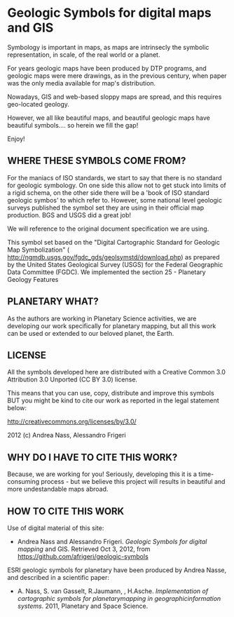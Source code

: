 Geologic Symbols for digital maps and GIS
=========================================

Symbology is important in maps, as maps are intrinsecly the symbolic representation, in scale, of the real world or a planet. 

For years geologic maps have been produced by DTP programs, and geologic maps were mere drawings, as in the previous century, when paper was the only media available for map's distribution.

Nowadays, GIS and web-based sloppy maps are spread, and this requires geo-located geology. 

However, we all like beautiful maps, and beautiful geologic maps have beautiful symbols.... so herein we fill the gap!

Enjoy!


WHERE THESE SYMBOLS COME FROM?
------------------------------

For the maniacs of ISO standards, we start to say that there is no standard for geologic symbology.  On one side this allow not to get stuck into limits of a rigid schema, on the other side there will be a 'book of ISO standard geologic symbos' to which refer to.  However, some national level geologic surveys published the symbol set they are using in their official map production.  BGS and USGS did a great job!

We will reference to the original document specification we are using.

This symbol set based on the "Digital Cartographic Standard for Geologic Map Symbolization" ( http://ngmdb.usgs.gov/fgdc_gds/geolsymstd/download.php) as prepared by the United States Geological Survey (USGS) for the Federal Geographic Data Committee (FGDC). We implemented the section 25 - Planetary Geology Features


PLANETARY WHAT?
---------------

As the authors are working in Planetary Science activities, we are developing our work specifically for planetary mapping, but all this work can be used or extended to our beloved planet, the Earth.      

LICENSE
-------

All the symbols developed here are distributed with a Creative Common 3.0 Attribution 3.0 Unported (CC BY 3.0) license.

This means that you can use, copy, distribute and improve this symbols BUT you might be kind to cite our work as reported in the legal statement below:

http://creativecommons.org/licenses/by/3.0/

2012 (c) Andrea Nass, Alessandro Frigeri


WHY DO I HAVE TO CITE THIS WORK?
--------------------------------

Because, we are working for you! Seriously, developing this it is a time-consuming process - but we believe this project will results in beautiful and more undestandable maps abroad.


HOW TO CITE THIS WORK
---------------------

Use of digital material of this site:

* Andrea Nass and Alessandro Frigeri. _Geologic Symbols for digital mapping_ and GIS. Retrieved Oct 3, 2012, from https://github.com/afrigeri/geologic-symbols

ESRI geologic symbols for planetary have been produced by Andrea Nasse, and described in a scientific paper:
 
* A. Nass, S. van Gasselt, R.Jaumann, , H.Asche. _Implementation of cartographic symbols for planetarymapping in geographicinformation systems_. 2011, Planetary and Space Science.




